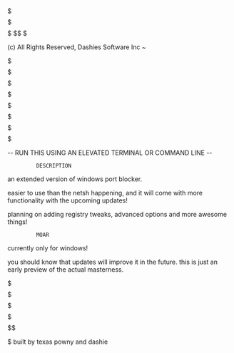 $$$$$$$$$$$$$$$$$$$$$$$$
$$$$$$$$$$$$$$$$$$$$
$$$$$$$$$$$$$$$
$$$$$$$$$$$
$$$$$$
$$$
$$
$

(c) All Rights Reserved, Dashies Software Inc ~

$
$$
$$$
$$$$$$
$$$$$$$$$$$
$$$$$$$$$$$$$$$
$$$$$$$$$$$$$$$$$$$$
$$$$$$$$$$$$$$$$$$$$$$$$
$$$$$$$$$$$$$$$$$$$$$$$$
$$$$$$$$$$$$$$$$$$$$
$$$$$$$$$$$$$$$
$$$$$$$$$$$
$$$$$$
$$$
$$
$

-- RUN THIS USING AN ELEVATED TERMINAL OR COMMAND LINE --


             DESCRIPTION

an extended version of windows port blocker.

easier to use than the netsh happening, and it will come with
more functionality with the upcoming updates!

planning on adding registry tweaks, advanced options and more
awesome things!

             
			 MOAR
			 
currently only for windows!

you should know that updates will improve it in the future.
this is just an early preview of the actual masterness.

$
$$
$$$
$$$$$$
$$$$$$$$$$$
$$$$$$$$$$$$$$$
$$$$$$$$$$$$$$$$$$$$
$$$$$$$$$$$$$$$$$$$$$$$$

$ built by texas powny and dashie